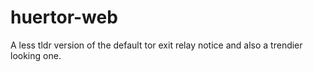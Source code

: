 huertor-web
===========

A less tldr version of the default tor exit relay notice and also a trendier looking one.